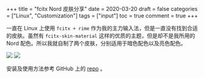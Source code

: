 +++
title = "fcitx Nord 皮肤分享"
date = 2020-03-20
draft = false
categories = ["Linux", "Customization"]
tags = ["input"]
toc = true
comment = true
+++

一直在 Linux 上使用 `fcitx + rime` 作为我的主力输入法，但是一直没有找到合适的皮肤。虽然有 `fcitx-skin-material` 这样的优质的主题，但是却不是我所用的 Nord 配色。所以我就自制了两个皮肤，分别适用于暗色配色以及亮色配色。

<!-- more -->

![](https://i.loli.net/2020/03/17/PyKMwISm5A6pRoU.png)
![](https://i.loli.net/2020/03/17/nHA3Xqwv4NGxydM.png)

安装及使用方法参考 GitHub 上的 [repo](https://github.com/Yucklys/fcitx-nord-skin) 。
